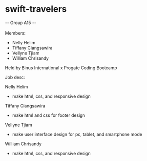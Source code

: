 # swift-travelers

-- Group A15 --
<br /> <br />
Members: <br />
- Nelly Helim <br />
- Tiffany Ciangsawira <br />
- Vellyne Tjiam <br />
- William Chrisandy <br />

Held by Binus International x Progate Coding Bootcamp

Job desc:

Nelly Helim <br />
- make html, css, and responsive design

Tiffany Ciangsawira <br />
- make html and css for footer design

Vellyne Tjiam <br />
- make user interface design for pc, tablet, and smartphone mode <br />

William Chrisandy <br />
- make html, css, and responsive design <br />

